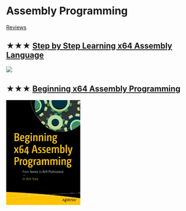 # Assembly Programming
[Reviews](assembly.md)

## ★★★ [Step by Step Learning x64 Assembly Language](resources/9781394155255.md)
[<img src="covers/9781394155255.jpg" width="200"/>](resources/9781394155255.md)

## ★★★ [Beginning x64 Assembly Programming](resources/9781484250761.md)
[<img src="covers/9781484250761.jpg" width="200"/>](resources/9781484250761.md)

